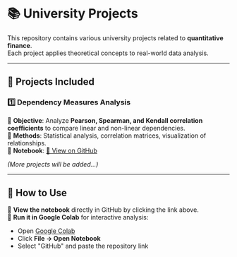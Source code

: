 # 📚 University Projects  

This repository contains various university projects related to **quantitative finance**.  
Each project applies theoretical concepts to real-world data analysis.  

---

## 📝 Projects Included

### 1️⃣ Dependency Measures Analysis
📌 **Objective**: Analyze **Pearson, Spearman, and Kendall correlation coefficients** to compare linear and non-linear dependencies.  
📌 **Methods**: Statistical analysis, correlation matrices, visualization of relationships.  
📌 **Notebook**: [🔗 View on GitHub](https://github.com/LorisDiotallevi/UniversityProjects/blob/main/Team1_Dependency.ipynb)  

*(More projects will be added...)*

---

## 🚀 How to Use
📌 **View the notebook** directly in GitHub by clicking the link above.  
📌 **Run it in Google Colab** for interactive analysis:  
   - Open [Google Colab](https://colab.research.google.com/)  
   - Click **File → Open Notebook**  
   - Select "GitHub" and paste the repository link  


